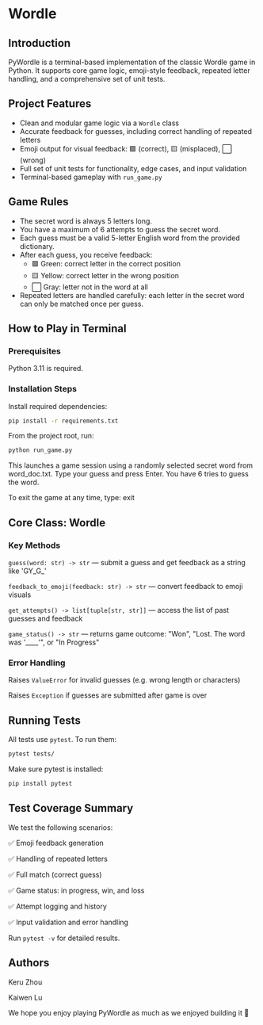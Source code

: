 # Wordle

## Introduction 

PyWordle is a terminal-based implementation of the classic Wordle game in Python. It supports core game logic, emoji-style feedback, repeated letter handling, and a comprehensive set of unit tests.

## Project Features

- Clean and modular game logic via a `Wordle` class
- Accurate feedback for guesses, including correct handling of repeated letters
- Emoji output for visual feedback: 🟩 (correct), 🟨 (misplaced), ⬜ (wrong)
- Full set of unit tests for functionality, edge cases, and input validation
- Terminal-based gameplay with `run_game.py`

## Game Rules

- The secret word is always 5 letters long.
- You have a maximum of 6 attempts to guess the secret word.
- Each guess must be a valid 5-letter English word from the provided dictionary.
- After each guess, you receive feedback:
  - 🟩 Green: correct letter in the correct position
  - 🟨 Yellow: correct letter in the wrong position
  - ⬜ Gray: letter not in the word at all
- Repeated letters are handled carefully: each letter in the secret word can only be matched once per guess.


## How to Play in Terminal

### Prerequisites
Python 3.11 is required. 

### Installation Steps
Install required dependencies:

   ```sh
   pip install -r requirements.txt
   ```

From the project root, run:

   ```bash
   python run_game.py
   ```

This launches a game session using a randomly selected secret word from word_doc.txt. Type your guess and press Enter. You have 6 tries to guess the word.

To exit the game at any time, type: exit


## Core Class: Wordle

### Key Methods

`guess(word: str) -> str` — submit a guess and get feedback as a string like 'GY_G_'

`feedback_to_emoji(feedback: str) -> str` — convert feedback to emoji visuals

`get_attempts() -> list[tuple[str, str]]` — access the list of past guesses and feedback

`game_status() -> str` — returns game outcome: "Won", "Lost. The word was '____'", or "In Progress"

### Error Handling

Raises `ValueError` for invalid guesses (e.g. wrong length or characters)

Raises `Exception` if guesses are submitted after game is over

## Running Tests
All tests use `pytest`. To run them:

   ```bash
   pytest tests/
   ```

Make sure pytest is installed:

   ```sh
   pip install pytest
   ```

## Test Coverage Summary

We test the following scenarios:

✅ Emoji feedback generation

✅ Handling of repeated letters

✅ Full match (correct guess)

✅ Game status: in progress, win, and loss

✅ Attempt logging and history

✅ Input validation and error handling

Run `pytest -v` for detailed results.

## Authors

Keru Zhou

Kaiwen Lu

We hope you enjoy playing PyWordle as much as we enjoyed building it 🎉
